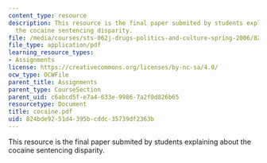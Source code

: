 ```yaml
---
content_type: resource
description: This resource is the final paper submited by students explaining about
  the cocaine sentencing disparity.
file: /media/courses/sts-062j-drugs-politics-and-culture-spring-2006/824bde9251d4395bcddc35739df2363b_cocaine.pdf
file_type: application/pdf
learning_resource_types:
- Assignments
license: https://creativecommons.org/licenses/by-nc-sa/4.0/
ocw_type: OCWFile
parent_title: Assignments
parent_type: CourseSection
parent_uid: c6abcd5f-e7a4-633e-9986-7a2f0d826b65
resourcetype: Document
title: cocaine.pdf
uid: 824bde92-51d4-395b-cddc-35739df2363b
---
```

This resource is the final paper submited by students explaining about the cocaine sentencing disparity.